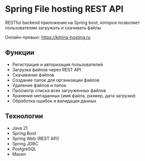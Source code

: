 # Spring File hosting REST API

RESTful backend приложение на Spring boot, которое позволяет пользователям загружать и скачивать файлы

Онлайн-превью: https://kitrina-hosting.ru

## Функции

- Регистрация и авторизация пользователей
- Загрузка файлов через REST API
- Скачивание файлов
- Создание папок для организации файлов
- Удаление файлов и папок
- Просмотр списка всех загруженных файлов
- Хранение метаданных (имя файла, размер, дата загрузки)
- Обработка ошибок и валидация данных

## Технологии

- Java 21
- Spring Boot
- Spring Web (REST API)
- Spring JDBC
- PostgreSQL
- Maven
